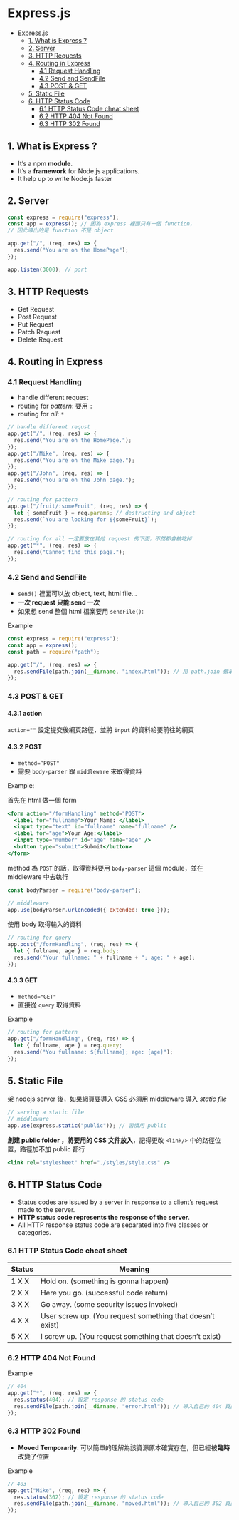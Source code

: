 # Express.js

- [Express.js](#expressjs)
  - [1. What is Express ?](#1-what-is-express-)
  - [2. Server](#2-server)
  - [3. HTTP Requests](#3-http-requests)
  - [4. Routing in Express](#4-routing-in-express)
    - [4.1 Request Handling](#41-request-handling)
    - [4.2 Send and SendFile](#42-send-and-sendfile)
    - [4.3 POST & GET](#43-post--get)
  - [5. Static File](#5-static-file)
  - [6. HTTP Status Code](#6-http-status-code)
    - [6.1 HTTP Status Code cheat sheet](#61-http-status-code-cheat-sheet)
    - [6.2 HTTP 404 Not Found](#62-http-404-not-found)
    - [6.3 HTTP 302 Found](#63-http-302-found)

## 1. What is Express ?

- It’s a npm **module**.
- It’s a **framework** for Node.js applications.
- It help up to write Node.js faster

## 2. Server

```jsx
const express = require("express");
const app = express(); // 因為 express 裡面只有一個 function，
// 因此導出的是 function 不是 object

app.get("/", (req, res) => {
  res.send("You are on the HomePage");
});

app.listen(3000); // port
```

## 3. HTTP Requests

- Get Request
- Post Request
- Put Request
- Patch Request
- Delete Request

## 4. Routing in Express

### 4.1 Request Handling

- handle different request
- routing for _pattern_: 要用 `:`
- routing for _all_: `*`

```jsx
// handle different requst
app.get("/", (req, res) => {
  res.send("You are on the HomePage.");
});
app.get("/Mike", (req, res) => {
  res.send("You are on the Mike page.");
});
app.get("/John", (req, res) => {
  res.send("You are on the John page.");
});

// routing for pattern
app.get("/fruit/:someFruit", (req, res) => {
  let { someFruit } = req.params; // destructing and object
  res.send(`You are looking for ${someFruit}`);
});

// routing for all 一定要放在其他 request 的下面，不然都會被吃掉
app.get("*", (req, res) => {
  res.send("Cannot find this page.");
});
```

### 4.2 Send and SendFile

- `send()` 裡面可以放 object, text, html file...
- **一次 request 只能 send 一次**
- 如果想 send 整個 html 檔案要用 `sendFile()`:

Example

```jsx
const express = require("express");
const app = express();
const path = require("path");

app.get("/", (req, res) => {
  res.sendFile(path.join(__dirname, "index.html")); // 用 path.join 做串接
});
```

### 4.3 POST & GET

#### 4.3.1 action

`action=""` 設定提交後網頁路徑，並將 `input` 的資料給要前往的網頁

#### 4.3.2 POST

- `method=”POST"`
- 需要 `body-parser` 跟 `middleware` 來取得資料

Example:

首先在 html 做一個 form

```jsx
<form action="/formHandling" method="POST">
  <label for="fullname">Your Name: </label>
  <input type="text" id="fullname" name="fullname" />
  <label for="age">Your Age:</label>
  <input type="number" id="age" name="age" />
  <button type="submit">Submit</button>
</form>
```

method 為 `POST` 的話，取得資料要用 `body-parser` 這個 module，並在 middleware 中去執行

```jsx
const bodyParser = require("body-parser");

// middleware
app.use(bodyParser.urlencoded({ extended: true }));
```

使用 body 取得輸入的資料

```jsx
// routing for query
app.post("/formHandling", (req, res) => {
  let { fullname, age } = req.body;
  res.send("Your fullname: " + fullname + "; age: " + age);
});
```

#### 4.3.3 GET

- `method="GET"`
- 直接從 `query` 取得資料

Example

```jsx
// routing for pattern
app.get("/formHandling", (req, res) => {
  let { fullname, age } = req.query;
  res.send("You fullname: ${fullname}; age: {age}");
});
```

## 5. Static File

架 nodejs server 後，如果網頁要導入 CSS 必須用 middleware 導入 _static file_

```jsx
// serving a static file
// middleware
app.use(express.static("public")); // 習慣用 public
```

**創建 public folder ，將要用的 CSS 文件放入**，記得更改 `<link/>` 中的路徑位置，路徑加不加 public 都行

```jsx
<link rel="stylesheet" href="./styles/style.css" />
```

## 6. HTTP Status Code

- Status codes are issued by a server in response to a client’s request made to the server.
- **HTTP status code represents the response of the server**.
- All HTTP response status code are separated into five classes or categories.

### 6.1 HTTP Status Code cheat sheet

| Status | Meaning                                                   |
| ------ | --------------------------------------------------------- |
| 1 X X  | Hold on. (something is gonna happen)                      |
| 2 X X  | Here you go. (successful code return)                     |
| 3 X X  | Go away. (some security issues invoked)                   |
| 4 X X  | User screw up. (You request something that doesn’t exist) |
| 5 X X  | I screw up. (You request something that doesn’t exist)    |

### 6.2 HTTP 404 Not Found

Example

```jsx
// 404
app.get("*", (req, res) => {
  res.status(404); // 設定 response 的 status code
  res.sendFile(path.join(__dirname, "error.html")); // 導入自己的 404 頁面
});
```

### 6.3 HTTP 302 Found

- **Moved Temporarily**: 可以簡單的理解為該資源原本確實存在，但已經被**臨時**改變了位置

Example

```jsx
// 403
app.get("Mike", (req, res) => {
  res.status(302); // 設定 response 的 status code
  res.sendFile(path.join(__dirname, "moved.html")); // 導入自己的 302 頁面
});
```
